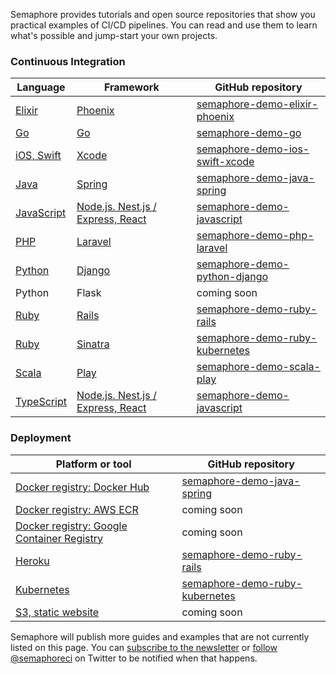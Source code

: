Semaphore provides tutorials and open source repositories that show you
practical examples of CI/CD pipelines. You can read and use them to learn what's
possible and jump-start your own projects.

### Continuous Integration

<!-- markdownlint-disable -->
<table>
  <thead>
    <tr>
      <th>Language</th>
      <th>Framework</th>
      <th>GitHub repository</th>
    </tr>
  </thead>
  <tbody>
    <tr>
      <td><a href="https://docs.semaphoreci.com/article/125-elixir-phoenix-continuous-integration">Elixir</a></td>
      <td><a href="https://docs.semaphoreci.com/article/125-elixir-phoenix-continuous-integration">Phoenix</a></td>
      <td><a href="https://github.com/semaphoreci-demos/semaphore-demo-elixir-phoenix">semaphore-demo-elixir-phoenix</a></td>
    </tr>
    <tr>
      <td><a href="https://docs.semaphoreci.com/article/115-golang-continuous-integration">Go</a></td>
      <td><a href="https://docs.semaphoreci.com/article/115-golang-continuous-integration">Go</a></td>
      <td><a href="https://github.com/semaphoreci-demos/semaphore-demo-go">semaphore-demo-go</a></td>
    </tr>
    <tr>
      <td><a href="https://docs.semaphoreci.com/article/124-ios-continuous-integration">iOS, Swift</a></td>
      <td><a href="https://docs.semaphoreci.com/article/124-ios-continuous-integration">Xcode</a></td>
      <td><a href="https://github.com/semaphoreci-demos/semaphore-demo-ios-swift-xcode">semaphore-demo-ios-swift-xcode</a></td>
    </tr>
    <tr>
      <td><a href="https://docs.semaphoreci.com/article/122-java-spring-continuous-integration">Java</a></td>
      <td><a href="https://docs.semaphoreci.com/article/122-java-spring-continuous-integration">Spring</a></td>
      <td><a href="https://github.com/semaphoreci-demos/semaphore-demo-java-spring">semaphore-demo-java-spring</a></td>
    </tr>
    <tr>
      <td><a href="https://docs.semaphoreci.com/article/121-nodejs-typescript-continuous-integration">JavaScript</a></td>
      <td><a href="https://docs.semaphoreci.com/article/121-nodejs-typescript-continuous-integration">Node.js.  Nest.js / Express, React</a></td>
      <td><a href="https://github.com/semaphoreci-demos/semaphore-demo-javascript">semaphore-demo-javascript</a></td>
    </tr>
    <tr>
      <td><a href="https://docs.semaphoreci.com/article/114-laravel-php-continuous-integration">PHP</a></td>
      <td><a href="https://docs.semaphoreci.com/article/114-laravel-php-continuous-integration">Laravel</a></td>
      <td><a href="https://github.com/semaphoreci-demos/semaphore-demo-php-laravel">semaphore-demo-php-laravel</a></td>
    </tr>
    <tr>
      <td><a href="https://docs.semaphoreci.com/article/116-django-continuous-integration">Python</a></td>
      <td><a href="https://docs.semaphoreci.com/article/116-django-continuous-integration">Django</a></td>
      <td><a href="https://github.com/semaphoreci-demos/semaphore-demo-python-django">semaphore-demo-python-django</a></td>
    </tr>
    <tr>
      <td>Python</td>
      <td>Flask</td>
      <td>coming soon</td>
    </tr>
    <tr>
      <td><a href="https://docs.semaphoreci.com/article/99-rails-continuous-integration">Ruby</a></td>
      <td><a href="https://docs.semaphoreci.com/article/99-rails-continuous-integration">Rails</a></td>
      <td><a href="https://github.com/semaphoreci-demos/semaphore-demo-ruby-rails">semaphore-demo-ruby-rails</a></td>
    </tr>
    <tr>
      <td><a href="https://docs.semaphoreci.com/article/119-ci-cd-for-microservices-on-kubernetes">Ruby</a></td>
      <td><a href="https://docs.semaphoreci.com/article/119-ci-cd-for-microservices-on-kubernetes">Sinatra</a></td>
      <td><a href="https://github.com/semaphoreci-demos/semaphore-demo-ruby-kubernetes">semaphore-demo-ruby-kubernetes</a></td>
    </tr>
    <tr>
      <td><a href="https://docs.semaphoreci.com/article/126-scala-play-continuous-integration">Scala</a></td>
      <td><a href="https://docs.semaphoreci.com/article/126-scala-play-continuous-integration">Play</a></td>
      <td><a href="https://github.com/semaphoreci-demos/semaphore-demo-scala-play">semaphore-demo-scala-play</a></td>
    </tr>
    <tr>
      <td><a href="https://docs.semaphoreci.com/article/121-nodejs-typescript-continuous-integration">TypeScript</a></td>
      <td><a href="https://docs.semaphoreci.com/article/121-nodejs-typescript-continuous-integration">Node.js.  Nest.js / Express, React</a></td>
      <td><a href="https://github.com/semaphoreci-demos/semaphore-demo-javascript">semaphore-demo-javascript</a></td>
    </tr>
  </tbody>
</table>

### Deployment

<table>
  <thead>
    <tr>
      <th>Platform or tool</th>
      <th>GitHub repository</th>
    </tr>
  </thead>
  <tbody>
    <tr>
      <td><a href="https://docs.semaphoreci.com/article/70-dockerhub">Docker registry: Docker Hub</a></td>
      <td><a href="https://github.com/semaphoreci-demos/semaphore-demo-java-spring">semaphore-demo-java-spring</a></td>
    </tr>
    <tr>
      <td><a href="https://docs.semaphoreci.com/article/71-aws-elastic-container-registry-ecr">Docker registry: AWS ECR</a></td>
      <td>coming soon</td>
    </tr>
    <tr>
      <td><a href="https://docs.semaphoreci.com/article/72-google-container-registry-gcr">Docker registry: Google Container Registry</a></td>
      <td>coming soon</td>
    </tr>
    <tr>
      <td><a href="https://docs.semaphoreci.com/article/100-heroku-deployment">Heroku</a></td>
      <td><a href="https://github.com/semaphoreci-demos/semaphore-demo-ruby-rails">semaphore-demo-ruby-rails</a></td>
    </tr>
    <tr>
      <td><a href="https://docs.semaphoreci.com/article/119-ci-cd-for-microservices-on-kubernetes">Kubernetes</a></td>
      <td><a href="https://github.com/semaphoreci-demos/semaphore-demo-ruby-kubernetes">semaphore-demo-ruby-kubernetes</a></td>
    </tr>
    <tr>
      <td><a href="https://docs.semaphoreci.com/article/97-continuous-deployment-static-website">S3, static website</a></td>
      <td>coming soon</td>
    </tr>
  </tbody>
</table>
<!-- markdownlint-disable -->

Semaphore will publish more guides and examples that are not currently listed
on this page. You can [subscribe to the newsletter][newsletter] or [follow
@semaphoreci][twitter] on Twitter to be notified when that happens.

[newsletter]: https://semaphoreci.us5.list-manage.com/subscribe?u=72b30480e518914855ca55a85&id=d442447559
[twitter]: https://twitter.com/semaphoreci
